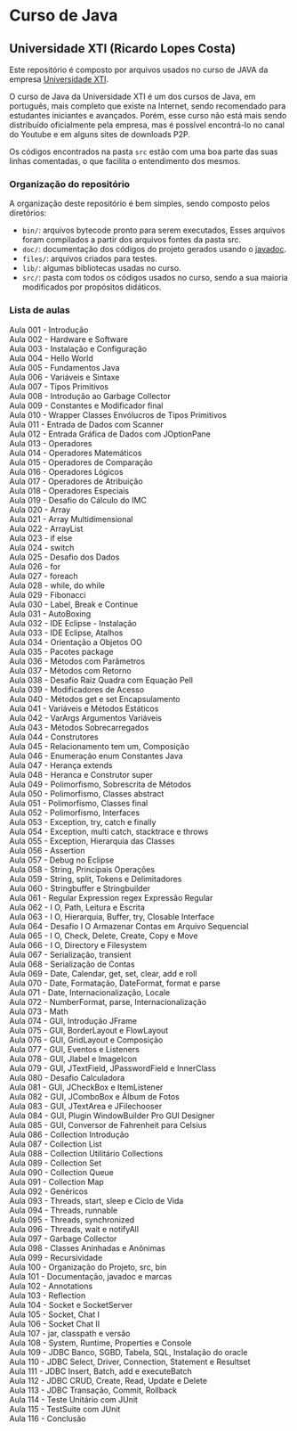 # Curso de Java
## Universidade XTI (Ricardo Lopes Costa)

Este repositório é composto por arquivos usados no curso de JAVA da empresa [Universidade XTI](http://www.xti.com.br/).


O curso de Java da Universidade XTI é um dos cursos de Java, em português, mais completo que existe na Internet, sendo recomendado para estudantes iniciantes e avançados. Porém, esse curso não está mais sendo distribuído oficialmente pela empresa, mas é possível encontrá-lo no canal do Youtube [](https://www.youtube.com/playlist?list=PLxQNfKs8YwvGhXHbHtxtoB-tRRv6r3Rlr) e em alguns sites de downloads P2P.


Os códigos encontrados na pasta `src` estão com uma boa parte das suas linhas comentadas, o que facilita o entendimento dos mesmos.  


### Organização do repositório

A organização deste repositório é bem simples, sendo composto pelos diretórios:  

- `bin/`: arquivos bytecode pronto para serem executados, Esses arquivos foram compilados a partir dos arquivos fontes da pasta src.  
- `doc/`: documentação dos códigos do projeto gerados usando o [javadoc](http://www.oracle.com/technetwork/articles/java/index-137868.html).  
- `files/`: arquivos criados para testes.  
- `lib/`: algumas bibliotecas usadas no curso.  
- `src/`: pasta com todos os códigos usados no curso, sendo a sua maioria modificados por propósitos didáticos.  

### Lista de aulas  

Aula 001 - Introdução  
Aula 002 - Hardware e Software  
Aula 003 - Instalação e Configuração  
Aula 004 - Hello World  
Aula 005 - Fundamentos Java  
Aula 006 - Variáveis e Sintaxe  
Aula 007 - Tipos Primitivos  
Aula 008 - Introdução ao Garbage Collector  
Aula 009 - Constantes e Modificador final  
Aula 010 - Wrapper Classes Envólucros de Tipos Primitivos  
Aula 011 - Entrada de Dados com Scanner  
Aula 012 - Entrada Gráfica de Dados com JOptionPane  
Aula 013 - Operadores  
Aula 014 - Operadores Matemáticos  
Aula 015 - Operadores de Comparação  
Aula 016 - Operadores Lógicos  
Aula 017 - Operadores de Atribuição  
Aula 018 - Operadores Especiais  
Aula 019 - Desafio do Cálculo do IMC  
Aula 020 - Array  
Aula 021 - Array Multidimensional  
Aula 022 - ArrayList  
Aula 023 - if else  
Aula 024 - switch  
Aula 025 - Desafio dos Dados  
Aula 026 - for  
Aula 027 - foreach  
Aula 028 - while, do while  
Aula 029 - Fibonacci  
Aula 030 - Label, Break e Continue  
Aula 031 - AutoBoxing  
Aula 032 - IDE Eclipse - Instalação  
Aula 033 - IDE Eclipse, Atalhos  
Aula 034 - Orientação a Objetos OO  
Aula 035 - Pacotes package  
Aula 036 - Métodos com Parâmetros  
Aula 037 - Métodos com Retorno  
Aula 038 - Desafio Raiz Quadra com Equação Pell  
Aula 039 - Modificadores de Acesso  
Aula 040 - Métodos get e set Encapsulamento  
Aula 041 - Variáveis e Métodos Estáticos  
Aula 042 - VarArgs Argumentos Variáveis  
Aula 043 - Métodos Sobrecarregados  
Aula 044 - Construtores  
Aula 045 - Relacionamento tem um, Composição  
Aula 046 - Enumeração enum Constantes Java  
Aula 047 - Herança extends  
Aula 048 - Heranca e Construtor super  
Aula 049 - Polimorfismo, Sobrescrita de Métodos  
Aula 050 - Polimorfismo, Classes abstract  
Aula 051 - Polimorfismo, Classes final  
Aula 052 - Polimorfismo, Interfaces  
Aula 053 - Exception, try, catch e finally  
Aula 054 - Exception, multi catch, stacktrace e throws  
Aula 055 - Exception, Hierarquia das Classes  
Aula 056 - Assertion  
Aula 057 - Debug no Eclipse  
Aula 058 - String, Principais Operações  
Aula 059 - String, split, Tokens e Delimitadores  
Aula 060 - Stringbuffer e Stringbuilder  
Aula 061 - Regular Expression regex Expressão Regular  
Aula 062 - I O, Path, Leitura e Escrita  
Aula 063 - I O, Hierarquia, Buffer, try, Closable Interface  
Aula 064 - Desafio I O Armazenar Contas em Arquivo Sequencial  
Aula 065 - I O, Check, Delete, Create, Copy e Move  
Aula 066 - I O, Directory e Filesystem  
Aula 067 - Serialização, transient  
Aula 068 - Serialização de Contas  
Aula 069 - Date, Calendar, get, set, clear, add e roll  
Aula 070 - Date, Formatação, DateFormat, format e parse  
Aula 071 - Date, Internacionalização, Locale  
Aula 072 - NumberFormat, parse, Internacionalização  
Aula 073 - Math  
Aula 074 - GUI, Introdução JFrame  
Aula 075 - GUI, BorderLayout e FlowLayout  
Aula 076 - GUI, GridLayout e Composição  
Aula 077 - GUI, Eventos e Listeners  
Aula 078 - GUI, Jlabel e ImageIcon  
Aula 079 - GUI, JTextField, JPasswordField e InnerClass  
Aula 080 - Desafio Calculadora  
Aula 081 - GUI, JCheckBox e ItemListener  
Aula 082 - GUI, JComboBox e Álbum de Fotos  
Aula 083 - GUI, JTextArea e JFilechooser  
Aula 084 - GUI, Plugin WindowBuilder Pro GUI Designer  
Aula 085 - GUI, Conversor de Fahrenheit para Celsius  
Aula 086 - Collection Introdução  
Aula 087 - Collection List  
Aula 088 - Collection Utilitário Collections  
Aula 089 - Collection Set  
Aula 090 - Collection Queue  
Aula 091 - Collection Map  
Aula 092 - Genéricos  
Aula 093 - Threads, start, sleep e Ciclo de Vida  
Aula 094 - Threads, runnable  
Aula 095 - Threads, synchronized  
Aula 096 - Threads, wait e notifyAll  
Aula 097 - Garbage Collector  
Aula 098 - Classes Aninhadas e Anônimas  
Aula 099 - Recursividade  
Aula 100 - Organização do Projeto, src, bin  
Aula 101 - Documentação, javadoc e marcas  
Aula 102 - Annotations  
Aula 103 - Reflection  
Aula 104 - Socket e SocketServer  
Aula 105 - Socket, Chat I  
Aula 106 - Socket Chat II  
Aula 107 - jar, classpath e versão  
Aula 108 - System, Runtime, Properties e Console  
Aula 109 - JDBC Banco, SGBD, Tabela, SQL, Instalação do oracle  
Aula 110 - JDBC Select, Driver, Connection, Statement e Resultset  
Aula 111 - JDBC Insert, Batch, add e executeBatch  
Aula 112 - JDBC CRUD, Create, Read, Update e Delete  
Aula 113 - JDBC Transação, Commit, Rollback  
Aula 114 - Teste Unitário com JUnit  
Aula 115 - TestSuite com JUnit  
Aula 116 - Conclusão  